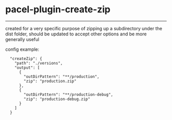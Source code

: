 # pacel-plugin-create-zip
---
created for a very specific purpose of zipping up a subdirectory under the dist folder, should be updated to accept other options and be more generally useful

config example:
```
  "createZip": {
    "path": "./versions",
    "output": [
      {
        "outDirPattern": "**/production",
        "zip": "production.zip"
      },
      {
        "outDirPattern": "**/production-debug",
        "zip": "production-debug.zip"
      }
    ]
  }
```
